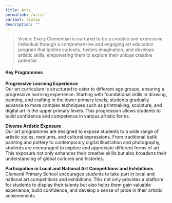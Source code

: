 ```yaml
---
title: Arts
permalink: /arts/
variant: tiptap
description: ""
---
```

<blockquote>
<p>Vision: Every Clementian is nurtured to be a creative and expressive individual
through a comprehensive and engaging art education program that ignites
curiosity, fosters imagination, and develops artistic skills, empowering
them to explore their unique creative potential.</p>
</blockquote>
<h4>Key Programmes</h4>
<p><strong>Progressive Learning Experience</strong>
<br>Our art curriculum is structured to cater to different age groups, ensuring
a progressive learning experience. Starting with foundational skills in
drawing, painting, and crafting in the lower primary levels, students gradually
advance to more complex techniques such as printmaking, sculpture, and
digital art in the upper primary levels. This progression allows students
to build confidence and competence in various artistic forms.</p>
<p><strong>Diverse Artistic Exposure</strong>
<br>Our art programmes are designed to expose students to a wide range of
artistic styles, mediums, and cultural expressions. From traditional batik
painting and pottery to contemporary digital illustration and photography,
students are encouraged to explore and appreciate different forms of art.
This exposure not only enhances their creative skills but also broadens
their understanding of global cultures and histories.</p>
<p><strong>Participation in Local and National Art Competitions and Exhibitions </strong>
<br>Clementi Primary School encourages students to take part in local and
national art competitions and exhibitions. This not only provides a platform
for students to display their talents but also helps them gain valuable
experience, build confidence, and develop a sense of pride in their artistic
achievements.</p>